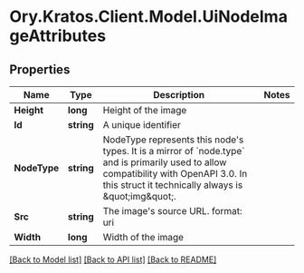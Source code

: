 # Ory.Kratos.Client.Model.UiNodeImageAttributes

## Properties

Name | Type | Description | Notes
------------ | ------------- | ------------- | -------------
**Height** | **long** | Height of the image | 
**Id** | **string** | A unique identifier | 
**NodeType** | **string** | NodeType represents this node&#39;s types. It is a mirror of &#x60;node.type&#x60; and is primarily used to allow compatibility with OpenAPI 3.0.  In this struct it technically always is \&quot;img\&quot;. | 
**Src** | **string** | The image&#39;s source URL.  format: uri | 
**Width** | **long** | Width of the image | 

[[Back to Model list]](../README.md#documentation-for-models) [[Back to API list]](../README.md#documentation-for-api-endpoints) [[Back to README]](../README.md)


